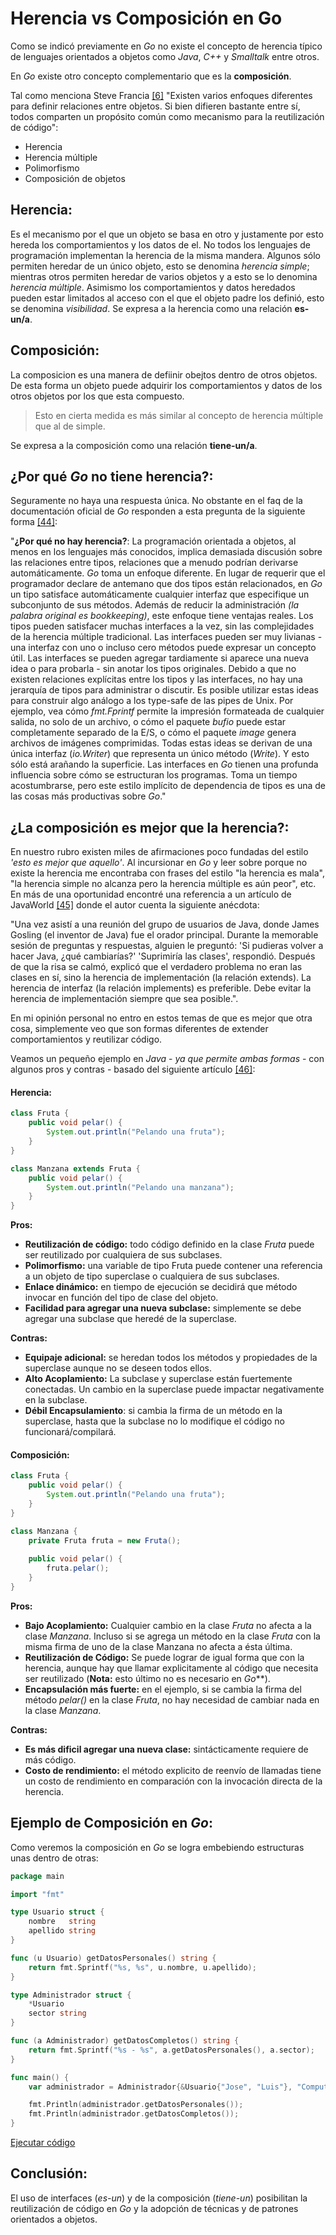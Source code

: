 # Herencia vs Composición en Go

Como se indicó previamente en _Go_ no existe el concepto de herencia típico de lenguajes orientados a objetos como _Java_, _C++_ y _Smalltalk_ entre otros.

En _Go_ existe otro concepto complementario que es la **composición**.

Tal como menciona Steve Francia [\[6\]](/recursos.md) "Existen varios enfoques diferentes para definir relaciones entre objetos. Si bien difieren bastante entre sí, todos comparten un propósito común como mecanismo para la reutilización de código":

- Herencia
- Herencia múltiple
- Polimorfismo
- Composición de objetos

## Herencia:

Es el mecanismo por el que un objeto se basa en otro y justamente por esto hereda los comportamientos y los datos de el. No todos los lenguajes de programación implementan la herencia de la misma mandera. Algunos sólo permiten heredar de un único objeto, esto se denomina _herencia simple_; mientras otros permiten heredar de varios objetos y a esto se lo denomina _herencia múltiple_.
Asimismo los comportamientos y datos heredados pueden estar limitados al acceso con el que el objeto padre los definió, esto se denomina _visibilidad_.
Se expresa a la herencia como una relación **es-un/a**.

## Composición:

La composicion es una manera de defiinir obejtos dentro de otros objetos. De esta forma un objeto puede adquirir los comportamientos y datos de los otros objetos por los que esta compuesto.

> Esto en cierta medida es más similar al concepto de herencia múltiple que al de simple.

Se expresa a la composición como una relación **tiene-un/a**.

## ¿Por qué _Go_ no tiene herencia?:

Seguramente no haya una respuesta única. No obstante en el faq de la documentación oficial de _Go_ responden a esta pregunta de la siguiente forma [\[44\]](/recursos.md):

"**¿Por qué no hay herencia?**:
La programación orientada a objetos, al menos en los lenguajes más conocidos, implica demasiada discusión sobre las relaciones entre tipos, relaciones que a menudo podrían derivarse automáticamente. _Go_ toma un enfoque diferente.
En lugar de requerir que el programador declare de antemano que dos tipos están relacionados, en _Go_ un tipo satisface automáticamente cualquier interfaz que especifique un subconjunto de sus métodos. Además de reducir la administración *(la palabra original es bookkeeping)*, este enfoque tiene ventajas reales. Los tipos pueden satisfacer muchas interfaces a la vez, sin las complejidades de la herencia múltiple tradicional. Las interfaces pueden ser muy livianas - una interfaz con uno o incluso cero métodos puede expresar un concepto útil. Las interfaces se pueden agregar tardiamente si aparece una nueva idea o para probarla - sin anotar los tipos originales. Debido a que no existen relaciones explícitas entre los tipos y las interfaces, no hay una jerarquía de tipos para administrar o discutir.
Es posible utilizar estas ideas para construir algo análogo a los type-safe de las pipes de Unix. Por ejemplo, vea cómo _fmt.Fprintf_ permite la impresión formateada de cualquier salida, no solo de un archivo, o cómo el paquete _bufio_ puede estar completamente separado de la E/S, o cómo el paquete _image_ genera archivos de imágenes comprimidas. Todas estas ideas se derivan de una única interfaz (_io.Writer_) que representa un único método (_Write_). Y esto sólo está arañando la superficie. Las interfaces en _Go_ tienen una profunda influencia sobre cómo se estructuran los programas.
Toma un tiempo acostumbrarse, pero este estilo implícito de dependencia de tipos es una de las cosas más productivas sobre _Go_."

## ¿La composición es mejor que la herencia?:

En nuestro rubro existen miles de afirmaciones poco fundadas del estilo _'esto es mejor que aquello'_.
Al incursionar en _Go_ y leer sobre porque no existe la herencia me encontraba con frases del estilo "la herencia es mala", "la herencia simple no alcanza pero la herencia múltiple es aún peor", etc. En más de una oportunidad encontré una referencia a un artículo de JavaWorld [\[45\]](/recursos.md) donde el autor cuenta la siguiente anécdota:

"Una vez asistí a una reunión del grupo de usuarios de Java, donde James Gosling (el inventor de Java) fue el orador principal. Durante la memorable sesión de preguntas y respuestas, alguien le preguntó: 'Si pudieras volver a hacer Java, ¿qué cambiarías?' 'Suprimiría las clases', respondió. Después de que la risa se calmó, explicó que el verdadero problema no eran las clases en sí, sino la herencia de implementación (la relación  extends). La herencia de interfaz (la relación implements) es preferible. Debe evitar la herencia de implementación siempre que sea posible.".

En mi opinión personal no entro en estos temas de que es mejor que otra cosa, simplemente veo que son formas diferentes de extender comportamientos y reutilizar código.

Veamos un pequeño ejemplo en _Java_ - _ya que permite ambas formas_ - con algunos pros y contras - basado del siguiente artículo [\[46\]](/recursos.md):

#### Herencia:

```java
class Fruta {
    public void pelar() {
        System.out.println("Pelando una fruta");
    }
}

class Manzana extends Fruta {
    public void pelar() {
        System.out.println("Pelando una manzana");
    }
}
```

**Pros:**
- **Reutilización de código:** todo código definido en la clase _Fruta_ puede ser reutilizado por cualquiera de sus subclases.
- **Polimorfismo:** una variable de tipo Fruta puede contener una referencia a un objeto de tipo superclase o cualquiera de sus subclases.
- **Enlace dinámico:** en tiempo de ejecución se decidirá que método invocar en función del tipo de clase del objeto.
- **Facilidad para agregar una nueva subclase:** simplemente se debe agregar una subclase que heredé de la superclase.

**Contras:**
- **Equipaje adicional:** se heredan todos los métodos y propiedades de la superclase aunque no se deseen todos ellos.
- **Alto Acoplamiento:** La subclase y superclase están fuertemente conectadas. Un cambio en la superclase puede impactar negativamente en la subclase.
- **Débil Encapsulamiento**: si cambia la firma de un método en la superclase, hasta que la subclase no lo modifique el código no funcionará/compilará.

#### Composición:

```java
class Fruta {
    public void pelar() {
        System.out.println("Pelando una fruta");
    }
}

class Manzana {
    private Fruta fruta = new Fruta();
    
    public void pelar() {
        fruta.pelar();
    }
}
```

**Pros:**
- **Bajo Acoplamiento:** Cualquier cambio en la clase _Fruta_ no afecta a la clase _Manzana_. Incluso si se agrega un método en la clase _Fruta_ con la misma firma de uno de la clase Manzana no afecta a ésta última.
- **Reutilización de Código:** Se puede lograr de igual forma que con la herencia, aunque hay que llamar explicitamente al código que necesita ser reutilizado (**Nota:** esto último no es necesario en _Go_**).
- **Encapsulación más fuerte:** en el ejemplo, si se cambia la firma del método _pelar()_ en la clase _Fruta_, no hay necesidad de cambiar nada en la clase _Manzana_.

**Contras:**
- **Es más dificil agregar una nueva clase:** sintácticamente requiere de más código.
- **Costo de rendimiento:** el método explicito de reenvío de llamadas tiene un costo de rendimiento en comparación con la invocación directa de la herencia.

## Ejemplo de Composición en _Go_:

Como veremos la composición en _Go_ se logra embebiendo estructuras unas dentro de otras:

```go
package main

import "fmt"

type Usuario struct {
    nombre   string
    apellido string
}

func (u Usuario) getDatosPersonales() string {
    return fmt.Sprintf("%s, %s", u.nombre, u.apellido);
}

type Administrador struct {
    *Usuario
    sector string
}

func (a Administrador) getDatosCompletos() string {
    return fmt.Sprintf("%s - %s", a.getDatosPersonales(), a.sector);
}

func main() {
    var administrador = Administrador{&Usuario{"Jose", "Luis"}, "Computos"};

    fmt.Println(administrador.getDatosPersonales());
    fmt.Println(administrador.getDatosCompletos());
}
```

[Ejecutar código](https://play.golang.org/p/7W89468lRhC)

## Conclusión:

El uso de interfaces (_es-un_) y de la composición (_tiene-un_) posibilitan la reutilización de código en _Go_ y la adopción de técnicas y de patrones orientados a objetos.
